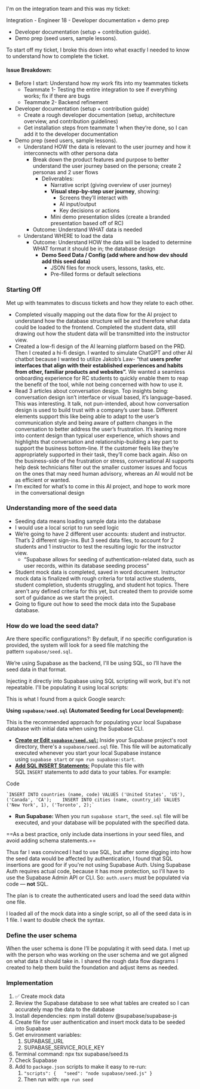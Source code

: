 I'm on the integration team and this was my ticket: 

Integration - Engineer 18 - Developer documentation + demo prep
- Developer documentation (setup + contribution guide).
- Demo prep (seed users, sample lessons).

To start off my ticket, I broke this down into what exactly I needed to know to understand how to complete the ticket.

#### Issue Breakdown:

- Before I start: Understand how my work fits into my teammates tickets
    - Teammate 1- Testing the entire integration to see if everything works; fix if there are bugs
    - Teammate 2- Backend refinement
- Developer documentation (setup + contribution guide)
    - Create a rough developer documentation (setup, architecture overview, and contribution guidelines)
    - Get installation steps from teammate 1 when they’re done, so I can add it to the developer documentation
- Demo prep (seed users, sample lessons).
    - Understand HOW the data is relevant to the user journey and how it interconnects with other persona data
        - Break down the product features and purpose to better understand the user journey based on the persona; create 2 personas and 2 user flows
            - Deliverables:
                - Narrative script (giving overview of user journey)
                - **Visual step-by-step user journey**, showing:
                    - Screens they’ll interact with
                    - AI input/output
                    - Key decisions or actions
                - Mini demo presentation slides (create a branded presentation based off of RC)
        - Outcome: Understand WHAT data is needed
    - Understand WHERE to load the data
        - Outcome: Understand HOW the data will be loaded to determine WHAT format it should be in; the database design
            - **Demo Seed Data / Config (add where and how dev should add this seed data)**
                - JSON files for mock users, lessons, tasks, etc.
                - Pre-filled forms or default selections

### Starting Off

Met up with teammates to discuss tickets and how they relate to each other.

- Completed visually mapping out the data flow for the AI project to understand how the database structure will be and therefore what data could be loaded to the frontend. Completed the student data, still drawing out how the student data will be transmitted into the instructor view.
- Created a low-fi design of the AI learning platform based on the PRD. Then I created a hi-fi design. I wanted to simulate ChatGPT and other AI chatbot because I wanted to utilize Jakob’s Law- “that **users prefer interfaces that align with their established experiences and habits from other, familiar products and websites”.** We wanted a seamless onboarding experience for RC students to quickly enable them to reap the benefit of the tool, while not being concerned with how to use it.
- Read 3 articles about conversation design. Top insights being: conversation design isn’t interface or visual based, it’s language-based. This was interesting. It talk, not pun-intended, about how conversation design is used to build trust with a company’s user base. Different elements support this like being able to adapt to the user’s communication style and being aware of pattern changes in the conversation to better address the user’s frustration. It’s leaning more into content design than typical user experience, which shows and highlights that conversation and relationship-building a key part to support the business bottom-line. If the customer feels like they’re appropriately supported in their task, they’ll come back again. Also on the business-side of the frustration or stress, conversational AI supports help desk technicians filter out the smaller customer issues and focus on the ones that may need human advisory, whereas an AI would not be as efficient or wanted.
- I’m excited for what’s to come in this AI project, and hope to work more in the conversational design

### Understanding more of the seed data

- Seeding data means loading sample data into the database
- I would use a local script to run seed logic
- We’re going to have 2 different user accounts: student and instructor. That’s 2 different sign-ins. But 3 seed data files, to account for 2 students and 1 instructor to test the resulting logic for the instructor view.
    - “Supabase allows for seeding of authentication-related data, such as user records, within its database seeding process”
- Student mock data is completed, saved in word document. Instructor mock data is finalized with rough criteria for total active students, student completion, students struggling, and student hot topics. There aren't any defined criteria for this yet, but created them to provide some sort of guidance as we start the project.
- Going to figure out how to seed the mock data into the Supabase database.

### How do we load the seed data?

Are there specific configurations?: By default, if no specific configuration is provided, the system will look for a seed file matching the pattern `supabase/seed.sql`.

We’re using Supabase as the backend, I'll be using SQL, so I’ll have the seed data in that format.

Injecting it directly into Supabase using SQL scripting will work, but it's not repeatable. I'll be populating it using local scripts:


This is what I found from a quick Google search:

**Using `supabase/seed.sql` (Automated Seeding for Local Development):**

This is the recommended approach for populating your local Supabase database with initial data when using the Supabase CLI.

- [**Create or Edit `supabase/seed.sql`:**](https://www.google.com/search?client=safari&cs=1&sca_esv=3d074f00401c233b&sxsrf=AE3TifN3qkIh_xtNdBx07WKv71eg3jDhgQ%3A1758808881193&q=Create+or+Edit+supabase%2Fseed.sql&sa=X&ved=2ahUKEwiVs6DUifSPAxXvDDQIHW19J2AQxccNegQICBAD&mstk=AUtExfDv_v4A8DIOq4XfLjKkz5geV3NBF6BadKbFSS6bRyeRPYuUX4_rSqf2HaCf4428smuj5rLtwl8HGOyCgy7Vsxk6FvoK4V3wDOggJWSPe1_cd5JC6AVcF2x16hLrSbDx6aKCpuZ-m_5z5E-_ztRUruZaybMCEkuQflTVBPrnS4ULSEI&csui=3) Inside your Supabase project's root directory, there's a `supabase/seed.sql` file. This file will be automatically executed whenever you start your local Supabase instance using `supabase start` or `npm run supabase:start`.
- [**Add SQL INSERT Statements:**](https://www.google.com/search?client=safari&cs=1&sca_esv=3d074f00401c233b&sxsrf=AE3TifN3qkIh_xtNdBx07WKv71eg3jDhgQ%3A1758808881193&q=Add+SQL+INSERT+Statements&sa=X&ved=2ahUKEwiVs6DUifSPAxXvDDQIHW19J2AQxccNegQIDxAD&mstk=AUtExfDv_v4A8DIOq4XfLjKkz5geV3NBF6BadKbFSS6bRyeRPYuUX4_rSqf2HaCf4428smuj5rLtwl8HGOyCgy7Vsxk6FvoK4V3wDOggJWSPe1_cd5JC6AVcF2x16hLrSbDx6aKCpuZ-m_5z5E-_ztRUruZaybMCEkuQflTVBPrnS4ULSEI&csui=3) Populate this file with SQL `INSERT` statements to add data to your tables. For example:

Code

```
`INSERT INTO countries (name, code) VALUES ('United States', 'US'), ('Canada', 'CA');    INSERT INTO cities (name, country_id) VALUES ('New York', 1), ('Toronto', 2);`
```

- **Run Supabase:** When you run `supabase start`, the `seed.sql` file will be executed, and your database will be populated with the specified data.

==As a best practice, only include data insertions in your seed files, and avoid adding schema statements.==

Thus far I was convinced I had to use SQL, but after some digging into how the seed data would be affected by authentication, I found that SQL insertions are good for if you're not using Supabase Auth. Using Supabase Auth requires actual code, because it has more protection, so I'll have to use the Supabase Admin API or CLI. So: `auth.users` must be populated via code — **not** SQL.

The plan is to create the authenticated users and load the seed data within one file.

I loaded all of the mock data into a single script, so all of the seed data is in 1 file. I want to double check the syntax.

### Define the user schema

When the user schema is done I’ll be populating it with seed data. I met up with the person who was working on the user schema and we got aligned on what data it should take in. I shared the rough data flow diagrams I created to help them build the foundation and adjust items as needed.


### Implementation

1. ✅ Create mock data
2. Review the Supabase database to see what tables are created so I can accurately map the data to the database
3. Install dependencies: npm install dotenv @supabase/supabase-js
4. Create file for user authentication and insert mock data to be seeded into Supabase
5. Get environment variables:
	1. SUPABASE_URL
	2. SUPABASE_SERVICE_ROLE_KEY
6. Terminal command: npx tsx supabase/seed.ts
7. Check Supabase
8. Add to `package.json` scripts to make it easy to re-run:
	1. `"scripts": {   "seed": "node supabase/seed.js" }`
	2. Then run with: `npm run seed`
